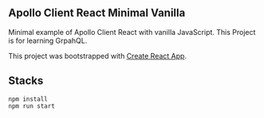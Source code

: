 ## Apollo Client React Minimal Vanilla

Minimal example of Apollo Client React with vanilla JavaScript.
This Project is for learning GrpahQL.

This project was bootstrapped with [Create React App](https://github.com/facebook/create-react-app).

## Stacks

```
npm install
npm run start
```
